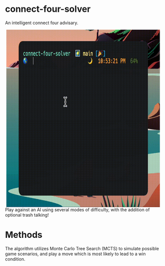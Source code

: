# connect-four-solver
An intelligent connect four advisary.

<img align="right" width="500" height="575" src="img/connect-four-solver.gif"/>

Play against an AI using several modes of difficulty, with the addition of optional trash talking!

# Methods
The algorithm utilizes Monte Carlo Tree Search (MCTS) to simulate possible game scenarios, and play a move which is most likely to lead to a win condition.
